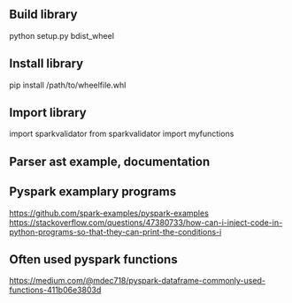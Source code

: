 ## Build library 
python setup.py bdist_wheel

## Install library
pip install /path/to/wheelfile.whl

## Import library
import sparkvalidator
from sparkvalidator import myfunctions

## Parser ast example, documentation

## Pyspark examplary programs
https://github.com/spark-examples/pyspark-examples
https://stackoverflow.com/questions/47380733/how-can-i-inject-code-in-python-programs-so-that-they-can-print-the-conditions-i

## Often used pyspark functions
https://medium.com/@mdec718/pyspark-dataframe-commonly-used-functions-411b06e3803d



